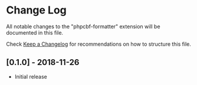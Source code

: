 # Change Log
All notable changes to the "phpcbf-formatter" extension will be documented in this file.

Check [Keep a Changelog](http://keepachangelog.com/) for recommendations on how to structure this file.

## [0.1.0] - 2018-11-26
- Initial release
